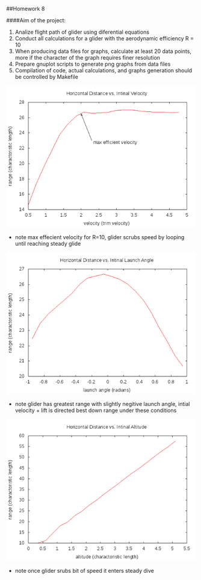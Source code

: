 ##Homework 8

####Aim of the project:
1. Analize flight path of glider using diferential equations
1. Conduct all calculations for a glider with the aerodynamic efficiency R = 10
1. When producing data files for graphs, calculate at least 20 data points, more if the character of the graph
requires finer resolution
1. Prepare gnuplot scripts to generate png graphs from data files
1. Compilation of code, actual calculations, and graphs generation should be controlled by
Makefile

![HW8 problem 1](https://github.com/SteveShaw-phys2200/Homework08/blob/master/glider-velocity.png)

* note max effecient velocity for R=10, glider scrubs speed by looping until reaching steady glide

![HW8 problem 2](https://github.com/SteveShaw-phys2200/Homework08/blob/master/glider-angle.png)

* note glider has greatest range with slightly negitive launch angle, intial velocity + lift is directed best down range under these conditions

![HW8 problem 3](https://github.com/SteveShaw-phys2200/Homework08/blob/master/glider-height.png)

* note once glider srubs bit of speed it enters steady dive

